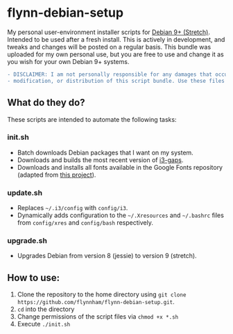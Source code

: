 # flynn-debian-setup
My personal user-environment installer scripts for [Debian 9+ (Stretch)](https://wiki.debian.org/DebianStretch). Intended to be used after a fresh install. This is actively in development, and tweaks and changes will be posted on a regular basis. This bundle was uploaded for my own personal use, but you are free to use and change it as you wish for your own Debian 9+ systems.

``` diff
- DISCLAIMER: I am not personally responsible for any damages that occur though the usage,
- modification, or distribution of this script bundle. Use these files at your own risk.
```

## What do they do?

These scripts are intended to automate the following tasks:

### init.sh
* Batch downloads Debian packages that I want on my system.
* Downloads and builds the most recent version of [i3-gaps](https://github.com/Airblader/i3).
* Downloads and installs all fonts available in the Google Fonts repository (adapted from [this project](https://github.com/hotice/webupd8/blob/master/install-google-fonts)).

### update.sh
* Replaces `~/.i3/config` with `config/i3`.
* Dynamically adds configuration to the `~/.Xresources` and `~/.bashrc` files from `config/xres` and `config/bash` respectively. 

### upgrade.sh
* Upgrades Debian from version 8 (jessie) to version 9 (stretch).

## How to use:

1. Clone the repository to the home directory using `git clone https://github.com/flynnham/flynn-debian-setup.git`.
2. `cd` into the directory
3. Change permissions of the script files via `chmod +x *.sh`
4. Execute `./init.sh`
